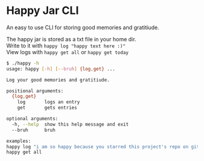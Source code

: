 # Happy Jar CLI

An easy to use CLI for storing good memories and gratitiude.  

The happy jar is stored as a txt file in your home dir.  
Write to it with `happy log "happy text here :)"`  
View logs with `happy get all` or `happy get today`  

```sh
$ ./happy -h
usage: happy [-h] [--bruh] {log,get} ...

Log your good memories and gratitiude.

positional arguments:
  {log,get}
    log       logs an entry
    get       gets entries

optional arguments:
  -h, --help  show this help message and exit
  --bruh      bruh

examples:
happy log "i am so happy because you starred this project's repo on github xDD"
happy get all
```
